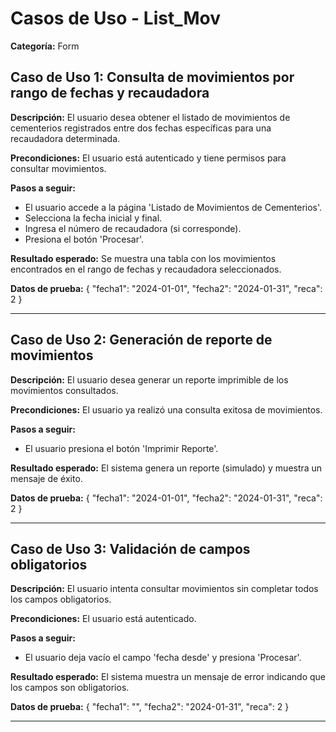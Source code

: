 # Casos de Uso - List_Mov

**Categoría:** Form

## Caso de Uso 1: Consulta de movimientos por rango de fechas y recaudadora

**Descripción:** El usuario desea obtener el listado de movimientos de cementerios registrados entre dos fechas específicas para una recaudadora determinada.

**Precondiciones:**
El usuario está autenticado y tiene permisos para consultar movimientos.

**Pasos a seguir:**
- El usuario accede a la página 'Listado de Movimientos de Cementerios'.
- Selecciona la fecha inicial y final.
- Ingresa el número de recaudadora (si corresponde).
- Presiona el botón 'Procesar'.

**Resultado esperado:**
Se muestra una tabla con los movimientos encontrados en el rango de fechas y recaudadora seleccionados.

**Datos de prueba:**
{ "fecha1": "2024-01-01", "fecha2": "2024-01-31", "reca": 2 }

---

## Caso de Uso 2: Generación de reporte de movimientos

**Descripción:** El usuario desea generar un reporte imprimible de los movimientos consultados.

**Precondiciones:**
El usuario ya realizó una consulta exitosa de movimientos.

**Pasos a seguir:**
- El usuario presiona el botón 'Imprimir Reporte'.

**Resultado esperado:**
El sistema genera un reporte (simulado) y muestra un mensaje de éxito.

**Datos de prueba:**
{ "fecha1": "2024-01-01", "fecha2": "2024-01-31", "reca": 2 }

---

## Caso de Uso 3: Validación de campos obligatorios

**Descripción:** El usuario intenta consultar movimientos sin completar todos los campos obligatorios.

**Precondiciones:**
El usuario está autenticado.

**Pasos a seguir:**
- El usuario deja vacío el campo 'fecha desde' y presiona 'Procesar'.

**Resultado esperado:**
El sistema muestra un mensaje de error indicando que los campos son obligatorios.

**Datos de prueba:**
{ "fecha1": "", "fecha2": "2024-01-31", "reca": 2 }

---

